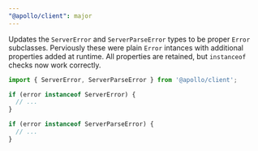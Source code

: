 ```yaml
---
"@apollo/client": major
---
```


Updates the `ServerError` and `ServerParseError` types to be proper `Error` subclasses. Perviously these were plain `Error` intances with additional properties added at runtime. All properties are retained, but `instanceof` checks now work correctly.

```js
import { ServerError, ServerParseError } from '@apollo/client';

if (error instanceof ServerError) {
  // ...
}

if (error instanceof ServerParseError) {
  // ...
}
```
